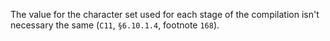The value for the character set used for each stage of the compilation isn't necessary the same (`C11`, `§6.10.1.4`, footnote `168`).
